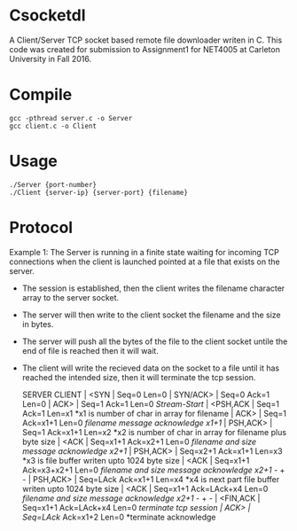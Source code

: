# Csocketdl
A Client/Server TCP socket based remote file downloader writen in C. This code was created for submission to Assignment1 for NET4005 at Carleton University in Fall 2016.

# Compile
    gcc -pthread server.c -o Server
    gcc client.c -o Client

# Usage

    ./Server {port-number}
    ./Client {server-ip} {server-port} {filename}

# Protocol
Example 1: The Server is running in a finite state waiting for incoming TCP connections when the client is launched pointed at a file that exists on the server.
* The session is established, then the client writes the filename character array to the server socket. 
* The server will then write to the client socket the filename and the size in bytes. 
* The server will push all the bytes of the file to the client socket untile the end of file is reached then it will wait. 
* The client will write the recieved data on the socket to a file until it has reached the intended size, then it will terminate the tcp session.

    SERVER          CLIENT
      |     <SYN      |     Seq=0      Len=0
      |   SYN/ACK>    |     Seq=0      Ack=1       Len=0
      |     ACK>      |     Seq=1      Ack=1       Len=0      *Stream-Start*
      |   <PSH,ACK    |     Seq=1      Ack=1       Len=x1     *x1 is number of char in array for filename
      |     ACK>      |     Seq=1      Ack=x1+1    Len=0      *filename message acknowledge x1+1*
      |   PSH,ACK>    |     Seq=1      Ack=x1+1    Len=x2     *x2 is number of char in array for filename plus byte size
      |     <ACK      |     Seq=x1+1   Ack=x2+1    Len=0      *filename and size message acknowledge x2+1*
      |   PSH,ACK>    |     Seq=x2+1   Ack=x1+1    Len=x3     *x3 is file buffer writen upto 1024 byte size
      |     <ACK      |     Seq=x1+1   Ack=x3+x2+1 Len=0      *filename and size message acknowledge x2+1*
                                                -   +   -
      |   PSH,ACK>    |     Seq=LAck   Ack=x1+1    Len=x4     *x4 is next part file buffer writen upto 1024 byte size
      |     <ACK      |     Seq=x1+1   Ack=LAck+x4 Len=0      *filename and size message acknowledge x2+1*
                                                -   +   -
      |   <FIN,ACK    |     Seq=x1+1   Ack=LAck+x4 Len=0      *terminate tcp session
      |     ACK>      |     Seq=LAck*  Ack=x1+2    Len=0      *terminate acknowledge
